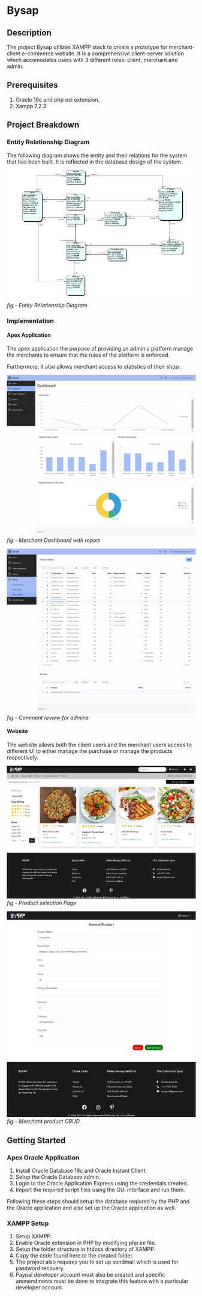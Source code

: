 # Bysap
## Description
The project Bysap utilizes XAMPP stack to create a prototype for merchant-client e-commerce website. It is a comprehensive client-server solution which accomodates users with 3 different roles: client, merchant and admin.

## Prerequisites

1. Oracle 19c and php oci extension.
2. Xampp 7.2.3

## Project Breakdown
### Entity Relationship Diagram
The following diagram shows the entity and their relations for the system that has been built. It is reflected in the database design of the system.
![Alt text](img/image.png)
*fig - Entity Relationship Diagram*

### Implementation

#### Apex Application
The apex application the purpose of providing an admin a platform manage the merchants to ensure that the rules of the platform is enforced.

Furthermore, it also allows merchant access to statistics of their shop.

![Alt text](img/Dashboard.jpg)
*fig - Merchant Dashboard with report*

![Alt text](img/Product_reviews.jpg)
*fig - Comment review for admins*


#### Website
The website allows both the client users and the merchant users access to different UI to either manage the purchase or manage the products respectively.

![Alt text](img/Category_sort.jpg)
*fig - Product selection Page*

![Alt text](img/Amend_product.jpg)
*fig - Merchant product CRUD*

## Getting Started

### Apex Oracle Application
1. Install Oracle Database 19c and Oracle Instant Client.
2. Setup the Oracle Database admin.
3. Login to the Oracle Application Express using the credentials created.
4. Import the required script files using the GUI interface and run them.

Following these steps should setup the database reqiured by the PHP and the Oracle application and also set up the Oracle application as well.

### XAMPP Setup
1. Setup XAMPP.
2. Enable Oracle extension in PHP by modifying php.ini file.
3. Setup the folder structure in htdocs directory of XAMPP.
4. Copy the code found here to the created folder.
5. The project also requires you to set up sendmail which is used for password recovery.
6. Paypal developer account must also be created and specific ammendments must be done to integrate this feature with a particular developer account.

